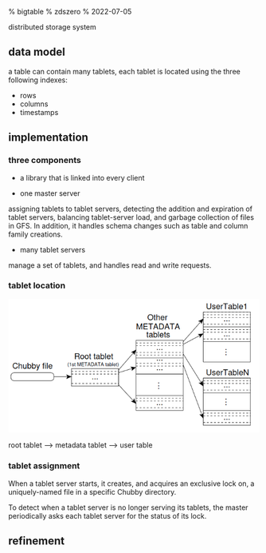 % bigtable
% zdszero
% 2022-07-05

distributed storage system

## data model

a table can contain many tablets, each tablet is located using the three following indexes:

* rows
* columns
* timestamps

## implementation

### three components

* a library that is linked into every client

* one master server

assigning tablets to tablet servers, detecting the addition and expiration of tablet servers, balancing tablet-server load, and garbage collection of files in GFS. In addition, it handles schema changes such as table and column family creations.

* many tablet servers

manage a set of tablets, and handles read and write requests.

### tablet location

![tablet location hierarchy](../../docs/images/image_2022-07-05-14-20-36.png)

root tablet --> metadata tablet --> user table

### tablet assignment

When a tablet server starts, it creates, and acquires an exclusive lock on, a uniquely-named file in a specific Chubby directory.

To detect when a tablet server is no longer serving its tablets, the master periodically asks each tablet server for the status of its lock.

## refinement
